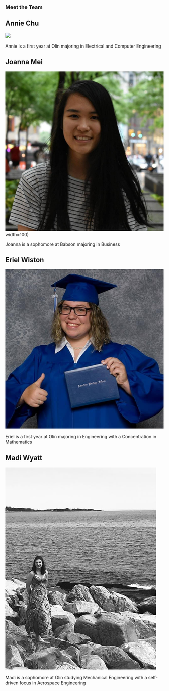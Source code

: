 ### Meet the Team

## Annie Chu
![](annie.jpg|width=50)

Annie is a first year at Olin majoring in Electrical and Computer Engineering

## Joanna Mei
![](joanna.jpg)width=100)

Joanna is a sophomore at Babson majoring in Business

## Eriel Wiston
![](eriel.jpg)

Eriel is a first year at Olin majoring in Engineering with a Concentration in Mathematics

## Madi Wyatt
![](madi.JPG)

Madi is a sophomore at Olin studying Mechanical Engineering with a self-driven focus in Aerospace Engineering
